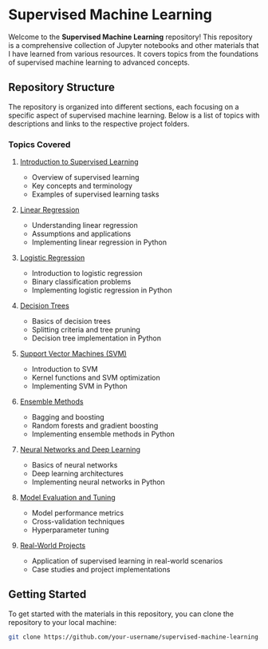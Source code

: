 # Supervised Machine Learning

Welcome to the **Supervised Machine Learning** repository! This repository is a comprehensive collection of Jupyter notebooks and other materials that I have learned from various resources. It covers topics from the foundations of supervised machine learning to advanced concepts.

## Repository Structure

The repository is organized into different sections, each focusing on a specific aspect of supervised machine learning. Below is a list of topics with descriptions and links to the respective project folders.

### Topics Covered

1. [Introduction to Supervised Learning](link-to-folder)
    - Overview of supervised learning
    - Key concepts and terminology
    - Examples of supervised learning tasks

2. [Linear Regression](link-to-folder)
    - Understanding linear regression
    - Assumptions and applications
    - Implementing linear regression in Python

3. [Logistic Regression](link-to-folder)
    - Introduction to logistic regression
    - Binary classification problems
    - Implementing logistic regression in Python

4. [Decision Trees](link-to-folder)
    - Basics of decision trees
    - Splitting criteria and tree pruning
    - Decision tree implementation in Python

5. [Support Vector Machines (SVM)](link-to-folder)
    - Introduction to SVM
    - Kernel functions and SVM optimization
    - Implementing SVM in Python

6. [Ensemble Methods](link-to-folder)
    - Bagging and boosting
    - Random forests and gradient boosting
    - Implementing ensemble methods in Python

7. [Neural Networks and Deep Learning](link-to-folder)
    - Basics of neural networks
    - Deep learning architectures
    - Implementing neural networks in Python

8. [Model Evaluation and Tuning](link-to-folder)
    - Model performance metrics
    - Cross-validation techniques
    - Hyperparameter tuning

9. [Real-World Projects](link-to-folder)
    - Application of supervised learning in real-world scenarios
    - Case studies and project implementations

## Getting Started

To get started with the materials in this repository, you can clone the repository to your local machine:

```sh
git clone https://github.com/your-username/supervised-machine-learning.git
